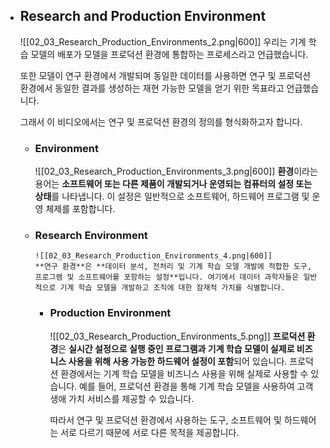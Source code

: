 - ## Research and Production Environment
	![[02_03_Research_Production_Environments_2.png|600]]
	우리는 기계 학습 모델의 배포가 모델을 프로덕션 환경에 통합하는 프로세스라고 언급했습니다.
	
	또한 모델이 연구 환경에서 개발되며 동일한 데이터를 사용하면 연구 및 프로덕션 환경에서 동일한 결과를 생성하는 재현 가능한 모델을 얻기 위한 목표라고 언급했습니다.
	
	그래서 이 비디오에서는 연구 및 프로덕션 환경의 정의를 형식화하고자 합니다.
	
	- ### Environment
		![[02_03_Research_Production_Environments_3.png|600]]
		**환경**이라는 용어는 **소프트웨어 또는 다른 제품이 개발되거나 운영되는 컴퓨터의 설정 또는 상태**를 나타냅니다. 이 설정은 일반적으로 소프트웨어, 하드웨어 프로그램 및 운영 체제를 포함합니다.
		
	- ### Research Environment
		  ![[02_03_Research_Production_Environments_4.png|600]]
		  **연구 환경**은 **데이터 분석, 전처리 및 기계 학습 모델 개발에 적합한 도구, 프로그램 및 소프트웨어를 포함하는 설정**입니다. 여기에서 데이터 과학자들은 일반적으로 기계 학습 모델을 개발하고 조직에 대한 잠재적 가치를 식별합니다.
		
	  - ### Production Environment
		![[02_03_Research_Production_Environments_5.png]]
		**프로덕션 환경**은 **실시간 설정으로 실행 중인 프로그램과 기계 학습 모델이 실제로 비즈니스 사용을 위해 사용 가능한 하드웨어 설정이 포함**되어 있습니다. 프로덕션 환경에서는 기계 학습 모델을 비즈니스 사용을 위해 실제로 사용할 수 있습니다. 예를 들어, 프로덕션 환경을 통해 기계 학습 모델을 사용하여 고객 생애 가치 서비스를 제공할 수 있습니다.
		
		따라서 연구 및 프로덕션 환경에서 사용하는 도구, 소프트웨어 및 하드웨어는 서로 다르기 때문에 서로 다른 목적을 제공합니다.